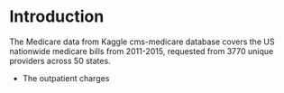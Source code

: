 # Introduction
The Medicare data from Kaggle cms-medicare database covers the US nationwide medicare bills from 2011-2015, requested from 3770 unique providers across 50 states.   

- The outpatient charges  
